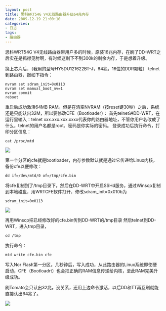 ```yaml
---
layout: post
title: 思科WRT54G V4无线路由器升级64兆内存
date: 2009-12-19 21:00:10
categories:
- 日志
tags:
- 路由器
---
```


思科WRT54G V4无线路由器带用户多的时候，原装16兆内存，在刷了DD-WRT之后实在是抓襟见肘啊，有时候这剩下不到300k的剩余内存，于是想着升级。

换上芯片后，（我用的型号HY5DU121622BT-J，64兆，16位的DDR颗粒）
telnet到路由器，敲如下指令：

    nvram set sdram_init=0x0113
    nvram set manual_boot_nv=1
    nvram commit
    reboot

重启后成功激活64MB RAM。但是在清空NVRAM（按reset键30秒）之后，系统还是只能认出32M，所以要修改CFE（Bootloader）：
首先telnet进DD-WRT，在运行里输入：telnet xxx.xxx.xxx.xxxx代表你的路由器地址，不管你用户名改成了什么，telnet的用户名都是root，密码是你实际的密码。
登录成功后执行命令，打印分区信息： 

    cat /proc/mtd

![](http://i1328.photobucket.com/albums/w532/xwlogic/github%20pages/wrt54g_ddr1_zps2a02b91f.jpg)

第一个分区的cfe就是bootloader，内存参数默认就是通过它传递给Linux内核，备份cfe以便修改：

    dd if=/dev/mtd/0 of=/tmp/cfe.bin

将cfe复制到了/tmp目录下，然后在DD-WRT中开启SSHd服务，通过Winscp复制到本地磁盘，用WRTCFE软件打开，修改sdram_init=0x010b为

    sdram_init=0x0113

![](http://i1328.photobucket.com/albums/w532/xwlogic/github%20pages/wrt54g_ddr2_zps19b95caa.jpg)

再用Winscp把已经修改好的cfe.bin传到DD-WRT的/tmp目录
然后telnet到DD-WRT，进入tmp目录，

    cd /tmp

执行命令：  

    mtd write cfe.bin cfe

写入Nor Flash第一分区，几秒钟后，写入成功，从此路由器的Linux系统即使硬启动，CFE（Bootloadrt）也会把正确的RAM信息传递给内核，至此RAM完美升级成功。

刷Tomato会只认出32兆，没关系，还用上边命令激活，以后DD和TT再互刷就能直接认出64兆了。

![](http://i1328.photobucket.com/albums/w532/xwlogic/github%20pages/wrt54g_ddr3_zpse448bad7.jpg)